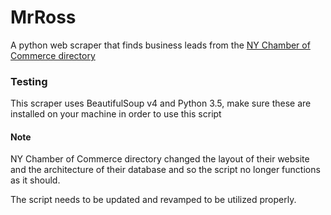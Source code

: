 # MrRoss
A python web scraper that finds business leads from the [NY Chamber of Commerce directory](https://www.chamber.nyc/directory.asp")

### Testing 
This scraper uses BeautifulSoup v4 and Python 3.5, make sure these are installed on your machine in order to use this script 

#### Note 
NY Chamber of Commerce directory changed the layout of their website and the architecture of their database and so the script no longer functions as it should.

The script needs to be updated and revamped to be utilized properly. 
